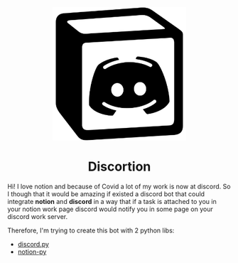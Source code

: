 

<p align=center>
	<img width=300 src='./media/img/discortion_logo.svg'/>
	<h1 align=center>Discortion</h1>
</p>

Hi! I love notion and because of Covid a lot of my work is now at discord. So I though that it would be amazing if existed a discord bot that could integrate **notion** and **discord** in a way that if a task is attached to you in your notion work page discord would notify you in some page on your discord work server.

Therefore, I'm trying to create this bot with 2 python libs:
- [discord.py](https://discordpy.readthedocs.io/en/latest/index.html)
- [notion-py](https://pypi.org/project/notion-py/)


